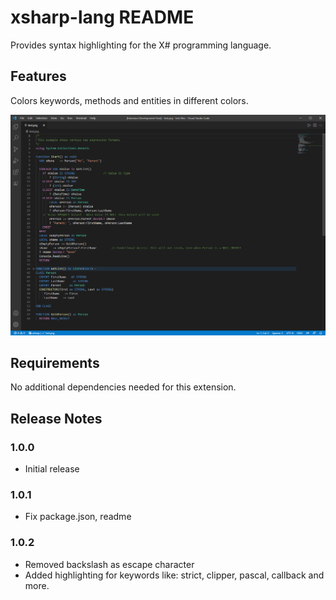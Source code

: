 # xsharp-lang README

Provides syntax highlighting for the X# programming language.

## Features

Colors keywords, methods and entities in different colors.

![Example highlighting](https://raw.githubusercontent.com/InfomindsAg/vscode-xsharp-syntax/main/xsharp-lang/images/sample.png)

## Requirements
No additional dependencies needed for this extension.

## Release Notes

### 1.0.0

- Initial release

### 1.0.1

- Fix package.json, readme

### 1.0.2

- Removed backslash as escape character
- Added highlighting for keywords like: strict, clipper, pascal, callback and more.

